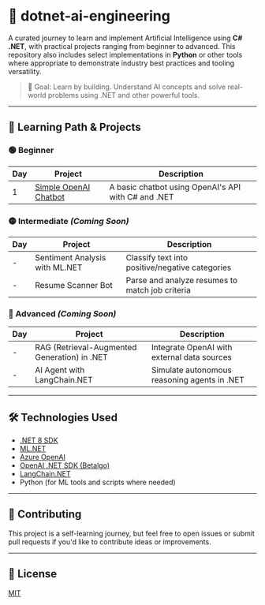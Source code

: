 # 🧠 dotnet-ai-engineering

A curated journey to learn and implement Artificial Intelligence using **C# .NET**, with practical projects ranging from beginner to advanced. This repository also includes select implementations in **Python** or other tools where appropriate to demonstrate industry best practices and tooling versatility.

> 🚀 Goal: Learn by building. Understand AI concepts and solve real-world problems using .NET and other powerful tools.

---

## 📅 Learning Path & Projects

### 🟢 Beginner
| Day | Project | Description |
|-----|---------|-------------|
| 1 | [Simple OpenAI Chatbot](./01_beginner/simple_openai_chatbot/) | A basic chatbot using OpenAI's API with C# and .NET |

### 🟡 Intermediate *(Coming Soon)*
| Day | Project | Description |
|-----|---------|-------------|
| - | Sentiment Analysis with ML.NET | Classify text into positive/negative categories |
| - | Resume Scanner Bot | Parse and analyze resumes to match job criteria |

### 🔴 Advanced *(Coming Soon)*
| Day | Project | Description |
|-----|---------|-------------|
| - | RAG (Retrieval-Augmented Generation) in .NET | Integrate OpenAI with external data sources |
| - | AI Agent with LangChain.NET | Simulate autonomous reasoning agents in .NET |

---

## 🛠️ Technologies Used

- [.NET 8 SDK](https://dotnet.microsoft.com/)
- [ML.NET](https://dotnet.microsoft.com/apps/machinelearning-ai/ml-dotnet)
- [Azure OpenAI](https://azure.microsoft.com/en-us/products/cognitive-services/openai/)
- [OpenAI .NET SDK (Betalgo)](https://github.com/betalgo/openai)
- [LangChain.NET](https://github.com/AnythingGPT/LangChain.NET)
- Python (for ML tools and scripts where needed)

---

## 🔁 Contributing
This project is a self-learning journey, but feel free to open issues or submit pull requests if you'd like to contribute ideas or improvements.

---

## 📜 License
[MIT](./LICENSE)

